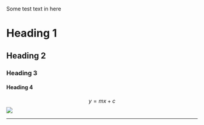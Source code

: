 Some test text in here

# Heading 1
## Heading 2
### Heading 3
#### Heading 4

$$y = mx + c$$
![](jpegPIA15415.jpg)
____
